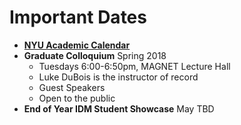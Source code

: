 # Important Dates

* [**NYU Academic Calendar**](https://www.nyu.edu/registrar/calendars/university-academic-calendar.html)
* **Graduate Colloquium** Spring 2018
  * Tuesdays 6:00-6:50pm, MAGNET Lecture Hall
  * Luke DuBois is the instructor of record
  * Guest Speakers
  * Open to the public
* **End of Year IDM Student Showcase** May TBD




